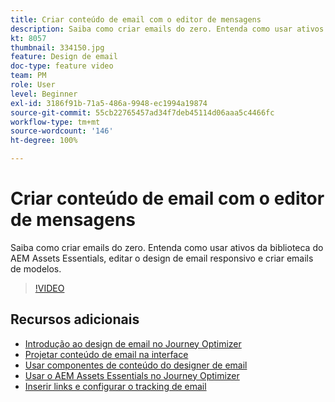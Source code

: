 ```yaml
---
title: Criar conteúdo de email com o editor de mensagens
description: Saiba como criar emails do zero. Entenda como usar ativos da biblioteca do AEM Assets Essentials, editar o design de email responsivo e criar emails de modelos.
kt: 8057
thumbnail: 334150.jpg
feature: Design de email
doc-type: feature video
team: PM
role: User
level: Beginner
exl-id: 3186f91b-71a5-486a-9948-ec1994a19874
source-git-commit: 55cb22765457ad34f7deb45114d06aaa5c4466fc
workflow-type: tm+mt
source-wordcount: '146'
ht-degree: 100%

---
```


# Criar conteúdo de email com o editor de mensagens

Saiba como criar emails do zero. Entenda como usar ativos da biblioteca do AEM Assets Essentials, editar o design de email responsivo e criar emails de modelos.

>[!VIDEO](https://video.tv.adobe.com/v/334150?quality=12)

## Recursos adicionais

* [Introdução ao design de email no Journey Optimizer](https://experienceleague.adobe.com/docs/journey-optimizer/using/create-messages/email-designer/design-emails.html?lang=pt-BR)
* [Projetar conteúdo de email na interface](https://experienceleague.adobe.com/docs/journey-optimizer/using/create-messages/email-designer/create-email-content.html?lang=pt-BR)
* [Usar componentes de conteúdo do designer de email](https://experienceleague.adobe.com/docs/journey-optimizer/using/create-messages/email-designer/content-components.html?lang=pt-BR)
* [Usar o AEM Assets Essentials no Journey Optimizer](https://experienceleague.adobe.com/docs/journey-optimizer/using/create-messages/assets-essentials.html?lang=pt-BR)
* [Inserir links e configurar o tracking de email](https://experienceleague.adobe.com/docs/journey-optimizer/using/reporting/message-tracking.html?lang=pt-BR)
